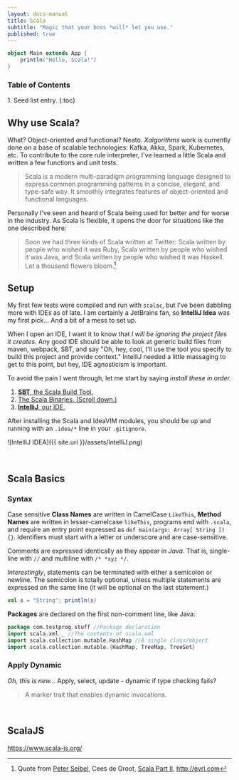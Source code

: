```yaml
---
layout: docs-manual
title: Scala
subtitle: "Magic that your boss *will* let you use."
published: true
---
```


```scala
object Main extends App {
    println("Hello, Scala!")
}
```

<h3>Table of Contents</h3>
1. Seed list entry.
{:toc}

## Why use Scala?

What? Object-oriented *and* functional? Neato. *Xalgorithms* work is currently done on a base of scalable technologies: Kafka, Akka, Spark, Kubernetes, etc. To contribute to the core rule interpreter, I've learned a little Scala and written a few functions and unit tests.

> Scala is a modern multi-paradigm programming language designed to express common programming patterns in a concise, elegant, and type-safe way. It smoothly integrates features of object-oriented and functional languages.

Personally I've seen and heard of Scala being used for better and for worse in the industry. As Scala is flexible, it opens the door for situations like the one described here:

> Soon we had three kinds of Scala written at Twitter: Scala written by people who wished it was Ruby, Scala written by people who wished it was Java, and Scala written by people who wished it was Haskell. Let a thousand flowers bloom.[^evrl]

[^evrl]: Quote from [Peter Seibel](http://www.gigamonkeys.com/flowers/), Cees de Groot, [Scala Part II](http://evrl.com/programming/scala/2017/04/04/scala-part-ii.html), <http://evrl.com>


## Setup

My first few tests were compiled and run with `scalac`, but I've been dabbling more with IDEs as of late. I am certainly a JetBrains fan, so **IntelliJ Idea** was my first pick... And a bit of a mess to set up.

When I open an IDE, I want it to know that *I will be ignoring the project files it creates.* Any good IDE should be able to look at generic build files from maven, webpack, SBT, and say "Oh, hey, cool, I'll use the tool you specify to build this project and provide context." IntelliJ needed a little massaging to get to this point, but hey, IDE agnosticism is important.

To avoid the pain I went through, let me start by saying *install these in order.*

1. [**SBT**, the Scala Build Tool.](https://www.scala-sbt.org/download.html)
1. [The Scala Binaries. (Scroll down.)](https://www.scala-lang.org/download/)
1. [**IntelliJ**, our IDE.](https://www.jetbrains.com/idea/)

After installing the Scala and IdeaVIM modules, you should be up and running with an `.idea/*` line in your `.gitignore`.

![IntelliJ IDEA]({{ site.url }}/assets/IntelliJ.png)

<br />

## Scala Basics

### Syntax

Case sensitive **Class Names** are written in CamelCase `LikeThis`, **Method Names** are written in lesser-camelcase `likeThis`, programs end with `.scala`, and require an entry point expressed as `def main(args: Array[ String ]){}`. Identifiers must start with a letter or underscore and are case-sensitive.

Comments are expressed identically as they appear in *Java*. That is, single-line with `//` and multiline with `/* *xyz */`.

*Interestingly*, statements can be terminated with either a semicolon or newline. The semicolon is totally optional, unless multiple statements are expressed on the same line (it will be optional on the last statement.)
```scala
val s = "String"; println(s)
```

**Packages** are declared on the first non-comment line, like Java:
```scala
package com.testprog.stuff //Package declaration
import scala.xml._ //The contents of scala.xml
import scala.collection.mutable.HashMap //A single class/object
import scala.collection.mutable.{HashMap, TreeMap, TreeSet}
```

### Apply Dynamic

*Oh, this is new...* Apply, select, update - dynamic if type checking fails?

> A marker trait that enables dynamic invocations.




<br />


## ScalaJS

<https://www.scala-js.org/>
